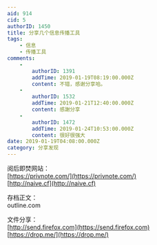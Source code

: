 ```yaml
---
aid: 914
cid: 5
authorID: 1450
title: 分享几个信息传播工具
tags:
    - 信息
    - 传播工具
comments:
    -
        authorID: 1391
        addTime: 2019-01-19T08:19:00.000Z
        content: 不错，感谢分享哈。
    -
        authorID: 1532
        addTime: 2019-01-21T12:40:00.000Z
        content: 感謝分享
    -
        authorID: 1472
        addTime: 2019-01-24T10:53:00.000Z
        content: 很好很强大
date: 2019-01-19T04:08:00.000Z
category: 分享发现
---
```


阅后即焚网站：  
[https://privnote.com/](https://privnote.com/)  
[http://naive.cf](http://naive.cf)

存档正文：  
outline.com

文件分享：  
[http://send.firefox.com](https://send.firefox.com)  
[https://drop.me/](https://drop.me/)
